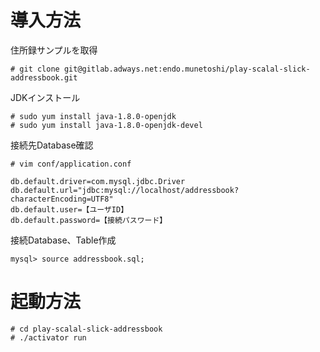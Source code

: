 # 導入方法
住所録サンプルを取得
```
# git clone git@gitlab.adways.net:endo.munetoshi/play-scalal-slick-addressbook.git
```

JDKインストール
```
# sudo yum install java-1.8.0-openjdk
# sudo yum install java-1.8.0-openjdk-devel
```

接続先Database確認
```
# vim conf/application.conf 

db.default.driver=com.mysql.jdbc.Driver
db.default.url="jdbc:mysql://localhost/addressbook?characterEncoding=UTF8"
db.default.user=【ユーザID】
db.default.password=【接続パスワード】
```

接続Database、Table作成
```
mysql> source addressbook.sql;
```

# 起動方法
```
# cd play-scalal-slick-addressbook
# ./activator run
```
